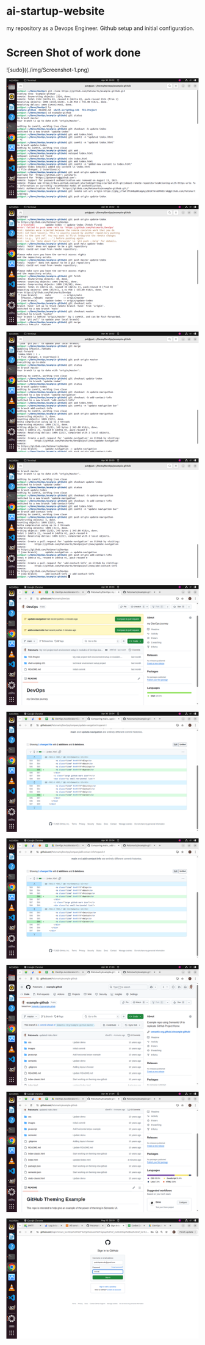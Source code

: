 # ai-startup-website
my repository as a Devops Engineer.
Github setup and initial configuration.
# Screen Shot of work done

![sudo]((./img/Screenshot-1.png)

![sudo](./img/Screenshot-2.png)

![sudo](./img/Screenshot-3.png)

![sudo](./img/Screenshot-4.png)

![sudo](./img/Screenshot-5.png)

![sudo](./img/Screenshot-6.png)

![sudo](./img/Screenshot-7.png)

![sudo](./img/Screenshot-8.png)

![sudo](./img/Screenshot-9.png)

![sudo](./img/Screenshot-10.png)

![sudo](./img/Screenshot-11.png)